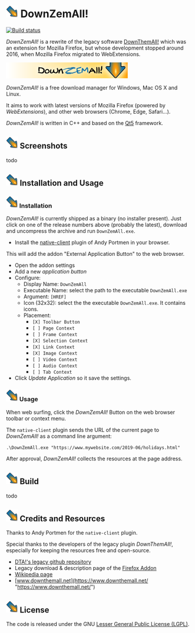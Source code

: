 # ![logo](/src/icons/logo/dza_32x32.png) DownZemAll!

[![Build status](https://ci.appveyor.com/api/projects/status/l9g9iegiugv72k23?svg=true)](https://ci.appveyor.com/project/setvisible/downzemall)

*DownZemAll!* is a rewrite of the legacy software [DownThemAll!](https://en.wikipedia.org/wiki/DownThemAll! "https://en.wikipedia.org/wiki/DownThemAll!") which was an extension for Mozilla Firefox, but whose development stopped around 2016, when Mozilla Firefox migrated to WebExtensions.

![logo](/src/icons/menu/logo.png)

*DownZemAll!* is a free download manager for Windows, Mac OS X and Linux. 

It aims to work with latest versions of Mozilla Firefox (powered by *WebExtensions*), and other web browsers (Chrome, Edge, Safari...). 

*DownZemAll!* is written in C++ and based on the [Qt5](https://www.qt.io/ "https://www.qt.io/") framework.


## ![logo](/src/icons/logo/dza_32x32.png) Screenshots

todo


## ![logo](/src/icons/logo/dza_32x32.png) Installation and Usage

### ![logo](/src/icons/logo/dza_32x32.png) Installation

*DownZemAll!* is currently shipped as a binary (no installer present). Just click on one of the release numbers above (probably the latest), download and uncompress the archive and run `DownZemAll.exe`.

 - Install the [native-client](https://github.com/andy-portmen/native-client "https://github.com/andy-portmen/native-client") plugin of Andy Portmen in your browser.

This will add the addon "External Application Button" to the web browser.

 - Open the addon settings 
 - Add a new *application button*
 - Configure:
	 - Display Name: `DownZemAll`
	 - Executable Name: select the path to the executable `DownZemAll.exe` 
	 - Argument: `[HREF]`
     - Icon (32x32): select the the executable `DownZemAll.exe`. It contains icons.
	 - Placement:
		 - `[X] Toolbar Button` 
		 - `[ ] Page Context`
		 - `[ ] Frame Context`
		 - `[X] Selection Context`
		 - `[X] Link Context`
		 - `[X] Image Context`
		 - `[ ] Video Context`
		 - `[ ] Audio Context`
		 - `[ ] Tab Context`
 - Click *Update Application* so it save the settings.



### ![logo](/src/icons/logo/dza_32x32.png) Usage

When web surfing, click the *DownZemAll!* Button on the web browser toolbar or context menu. 

The `native-client` plugin sends the URL of the current page to *DownZemAll!* as a command line argument:

	.\DownZemAll.exe "https://www.mywebsite.com/2019-06/holidays.html"

After approval, *DownZemAll!* collects the resources at the page address.




## ![logo](/src/icons/logo/dza_32x32.png) Build

todo


## ![logo](/src/icons/logo/dza_32x32.png) Credits and Resources

Thanks to Andy Portmen for the `native-client` plugin.

Special thanks to the developers of the legacy plugin *DownThemAll!*, especially for keeping the resources free and open-source. 

 - [DTA!'s legacy github repository](https://github.com/downthemall/downthemall "https://github.com/downthemall/downthemall")
 - Legacy download & description page of the [Firefox Addon](https://addons.mozilla.org/en-US/firefox/addon/downthemall/ "https://addons.mozilla.org/en-US/firefox/addon/downthemall/")
 - [Wikipedia page](https://en.wikipedia.org/wiki/DownThemAll! "https://en.wikipedia.org/wiki/DownThemAll!") 
 - [www.downthemall.net](https://www.downthemall.net/ "https://www.downthemall.net/")


## ![logo](/src/icons/logo/dza_32x32.png) License

The code is released under the GNU [Lesser General Public License (LGPL)](LICENSE "LICENSE").
